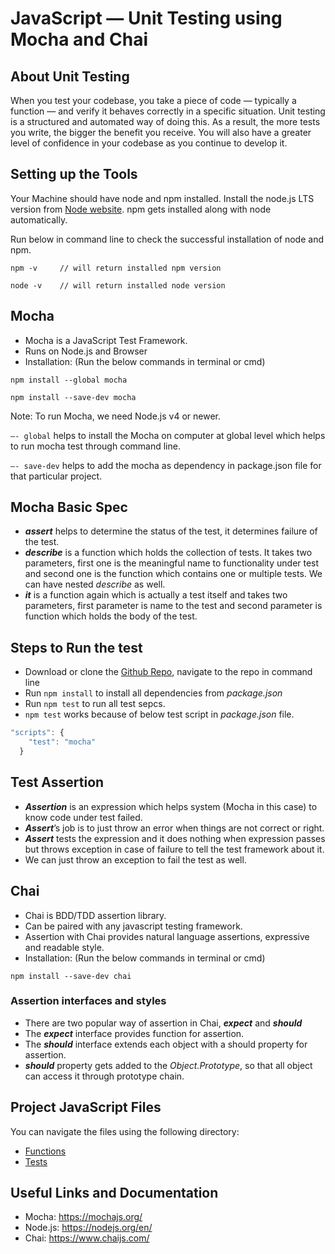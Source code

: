 # JavaScript — Unit Testing using Mocha and Chai

## About Unit Testing
When you test your codebase, you take a piece of code — typically a function — and verify it behaves correctly in a specific situation. Unit testing is a structured and automated way of doing this. As a result, the more tests you write, the bigger the benefit you receive. You will also have a greater level of confidence in your codebase as you continue to develop it.

## Setting up the Tools
Your Machine should have node and npm installed.
Install the node.js LTS version from [Node website](https://nodejs.org/en/). npm gets installed along with node automatically.

Run below in command line to check the successful installation of node and npm.

`npm -v     // will return installed npm version`

`node -v    // will return installed node version`


## Mocha

* Mocha is a JavaScript Test Framework.
* Runs on Node.js and Browser
* Installation: (Run the below commands in terminal or cmd)

`npm install --global mocha`

`npm install --save-dev mocha`

Note: To run Mocha, we need Node.js v4 or newer.

`—- global` helps to install the Mocha on computer at global level which helps to run mocha test through command line.

`—- save-dev` helps to add the mocha as dependency in package.json file for that particular project.

## Mocha Basic Spec

* _**assert**_ helps to determine the status of the test, it determines failure of the test.
* _**describe**_ is a function which holds the collection of tests. It takes two parameters, first one is the meaningful name to functionality under test and second one is the function which contains one or multiple tests. We can have nested _describe_ as well.
* _**it**_ is a function again which is actually a test itself and takes two parameters, first parameter is name to the test and second parameter is function which holds the body of the test.

## Steps to Run the test

* Download or clone the [Github Repo](https://github.com/guram21/Unit_testing), navigate to the repo in command line
* Run `npm install` to install all dependencies from _package.json_
* Run `npm test` to run all test sepcs.
* `npm test` works because of below test script in _package.json_ file.

```javascript
"scripts": {
    "test": "mocha"
  }
```

## Test Assertion

* _**Assertion**_ is an expression which helps system (Mocha in this case) to know code under test failed.
* _**Assert**_’s job is to just throw an error when things are not correct or right.
* _**Assert**_ tests the expression and it does nothing when expression passes but throws exception in case of failure to tell the test framework about it.
* We can just throw an exception to fail the test as well.

## Chai

* Chai is BDD/TDD assertion library.
* Can be paired with any javascript testing framework.
* Assertion with Chai provides natural language assertions, expressive and readable style.
* Installation: (Run the below commands in terminal or cmd)

`npm install --save-dev chai`

### Assertion interfaces and styles

* There are two popular way of assertion in Chai, _**expect**_ and _**should**_
* The _**expect**_ interface provides function for assertion.
* The _**should**_ interface extends each object with a should property for assertion.
* _**should**_ property gets added to the _Object.Prototype_, so that all object can access it through prototype chain.

## Project JavaScript Files

You can navigate the files using the following directory:
* [Functions](index.js)
* [Tests](test)

## Useful Links and Documentation

* Mocha: https://mochajs.org/
* Node.js: https://nodejs.org/en/
* Chai: https://www.chaijs.com/

